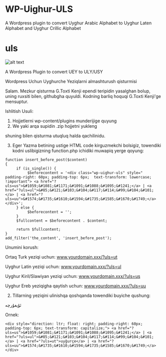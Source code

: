 # WP-Uighur-ULS
 A Wordpress plugin to convert Uyghur Arabic Alphabet to Uyghur Laten Alphabet and Uyghur Crillic Alphabet
 # uls

![alt text](https://github.com/uyghurbeg/uls/blob/master/demo.png)

A Wordpress Plugin to convert UEY to ULY/USY

Wordpress Uchun Uyghurche Yeziqlarni almashturush qisturmisi


Salam. Mezkur qisturma G.Toxti Kenji ependi teripidin yasalghan bolup, uning ruxsiti bilen, githubgha quyuldi. Kodning barliq hoquqi G.Toxti Kenji'ge mensuptur.

Ishlitish Usuli:
1. Hojjetlerni wp-content/plugins munderijige quyung
2. We yaki arqa supidin .zip hojjetni yukleng

shuning bilen qisturma utuqluq halda qachilinidu.

3. Eger Yazma betining ustige HTML code kirguzmekchi bolsigiz, towendiki kodni uslibigizning function.php ichidiki muwapiq yerge qoyung:
```
function insert_before_post($content)
{
     if (is_single()) {
          $beforecontent = '<div class="wp-uighur-uls" style=" padding-right: 60px; padding-top: 6px;  text-transform: lowercase; !important"> <a href="?uls=us">&#1059;&#1081;&#1171;&#1091;&#1088;&#1095;&#1241;</a> | <a href="?uls=ul">&#85;&#121;&#103;&#104;&#117;&#114;&#99;&#104;&#101;</a> | <a href="?uls=uu">&#1574;&#1735;&#1610;&#1594;&#1735;&#1585;&#1670;&#1749;</a> </div>';
     } else {
          $beforecontent = '';
     }
     $fullcontent = $beforecontent . $content;

     return $fullcontent;
}
add_filter('the_content', 'insert_before_post');
```

Unumini korush:

Ortaq Turk yeziqi uchun:
www.yourdomain.xxx/?uls=ut

Uyghur Latin yeziqi uchun:
www.yourdomain.xxx/?uls=ul

Uyghur Kiril/Slawiyan yeziqi uchun:
www.yourdomain.xxx/?uls=us

Uyghur Ereb yeziqigha qaytish uchun:
www.yourdomain.xxx/?uls=uu


2. Tillarning yeziqini ulinishqa qoshqanda towendiki buyiche qushung:

ئۇيغۇرچە

Ornek:
```
<div style="direction: ltr; float: right; padding-right: 60px; padding-top: 6px; text-transform: capitalize;"> <a href="?uls=us">&#1059;&#1081;&#1171;&#1091;&#1088;&#1095;&#1241;</a> | <a href="?uls=ul">&#85;&#121;&#103;&#104;&#117;&#114;&#99;&#104;&#101;</a> | <a href="?uls=ut">uyğurçe</a> | <a href="?uls=uu">&#1574;&#1735;&#1610;&#1594;&#1735;&#1585;&#1670;&#1749;</a> </div>
```

